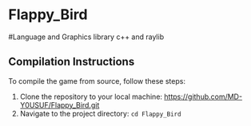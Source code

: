 # Flappy_Bird
#Language and Graphics library
c++ and raylib
## Compilation Instructions

To compile the game from source, follow these steps:

1. Clone the repository to your local machine:  https://github.com/MD-Y0USUF/Flappy_Bird.git
2. Navigate to the project directory: ```cd Flappy_Bird```

